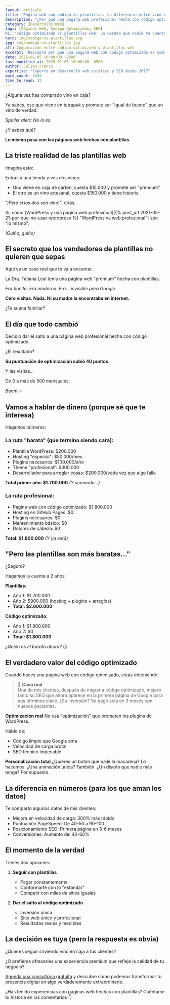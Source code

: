 ```yaml
---
layout: articulo
title: "Página web con código vs plantillas: La diferencia entre vino de caja y vino artesanal"
description: "¿Por qué una página web profesional hecha con código optimizado es una mejor inversión? Te muestro la diferencia en costos, resultados y beneficios a largo plazo."
category: [Desarrollo Web]
tags: [Páginas Web, Código Optimizado, SEO]
h1: "Código optimizado vs plantillas web: La verdad que nadie te cuenta"
hero: img/codigo-vs-plantillas.svg
jpg: img/codigo-vs-plantillas.jpg
alt: Comparación entre código optimizado y plantillas web
excerpt: 'Descubre por qué una página web con código optimizado es como un vino artesanal: más valor, mejores resultados y una inversión que se disfruta a largo plazo'
date: 2025-01-05 10:00:00 -0500
last_modified_at: 2025-01-05 10:00:00 -0500
author: Julian Franco
expertise: "Experto en desarrollo web estático y SEO desde 2017"
word_count: 1845
time_to_read: 12
---
```


¿Alguna vez has comprado vino en caja?

Ya sabes, ese que viene en tetrapak y promete ser "igual de bueno" que un vino de verdad.

*Spoiler alert: No lo es.*

¿Y sabes qué?

**Lo mismo pasa con las páginas web hechas con plantillas**.

## La triste realidad de las plantillas web

Imagina esto:

Entras a una tienda y ves dos vinos:

- Uno viene en caja de cartón, cuesta $15.000 y promete ser "premium"
- El otro es un vino artesanal, cuesta $150.000 y tiene historia

*"¡Pero si los dos son vino!"*, dirás.

Sí, como [WordPress y una página web profesional]({% post_url 2021-05-21-por-que-no-usar-wordpress %} "WordPress vs web profesional") son "lo mismo".

*(Guiño, guiño)*

## El secreto que los vendedores de plantillas no quieren que sepas

Aquí va un caso real que te va a encantar.

La Dra. Tatiana Leal tenía una página web "premium" hecha con plantillas.

*Era bonita.*
*Era moderna.*
*Era... invisible para Google.*

**Cero visitas. Nada. Ni su madre la encontraba en internet.**

¿Te suena familiar?

## El día que todo cambió

Decidió dar el salto a una página web profesional hecha con código optimizado.

¿El resultado?

**Su puntuación de optimización subió 40 puntos.**

Y las visitas...

De 0 a más de 500 mensuales.

*Boom* 💥

## Vamos a hablar de dinero (porque sé que te interesa)

Hagamos números:

### La ruta "barata" (que termina siendo cara):

- Plantilla WordPress: $200.000
- Hosting "especial": $50.000/mes
- Plugins necesarios: $100.000/año
- Theme "profesional": $300.000
- Desarrollador para arreglar cosas: $200.000/cada vez que algo falla

**Total primer año: $1.700.000**
*(Y sumando...)*

### La ruta profesional:

- Página web con código optimizado: $1.800.000
- Hosting en GitHub Pages: $0
- Plugins necesarios: $0
- Mantenimiento básico: $0
- Dolores de cabeza: $0

**Total: $1.800.000**
*(Y ya está)*

## "Pero las plantillas son más baratas..."

¿Seguro?

Hagamos la cuenta a 2 años:

**Plantillas:**
- Año 1: $1.700.000
- Año 2: $900.000 (hosting + plugins + arreglos)
- **Total: $2.600.000**

**Código optimizado:**
- Año 1: $1.800.000
- Año 2: $0
- **Total: $1.800.000**

*¿Quién es el barato ahora?* 😏

## El verdadero valor del código optimizado

Cuando haces una página web con código optimizado, estás obteniendo:

>🚀 **Caso real**  
>Una de mis clientes, después de migrar a código optimizado, mejoró tanto su SEO que ahora aparece en la primera página de Google para sus términos clave. ¿Su inversión? Se pagó sola en 3 meses con nuevos pacientes.

**Optimización real**
No esa "optimización" que prometen los plugins de WordPress.

Hablo de:
- Código limpio que Google ama
- Velocidad de carga brutal
- SEO técnico impecable

**Personalización total**
¿Quieres un botón que baile la macarena? Lo hacemos.
¿Una animación única? También.
¿Un diseño que nadie más tenga? Por supuesto.

## La diferencia en números (para los que aman los datos)

Te comparto algunos datos de mis clientes:

- Mejora en velocidad de carga: 300% más rápido
- Puntuación PageSpeed: De 40-50 a 90-100
- Posicionamiento SEO: Primera página en 3-6 meses
- Conversiones: Aumento del 40-60%

## El momento de la verdad

Tienes dos opciones:

1. **Seguir con plantillas**
   - Pagar constantemente
   - Conformarte con lo "estándar"
   - Competir con miles de sitios iguales

2. **Dar el salto al código optimizado**
   - Inversión única
   - Sitio web único y profesional
   - Resultados reales y medibles

## La decisión es tuya (pero la respuesta es obvia)

¿Quieres seguir sirviendo vino en caja a tus clientes?

¿O prefieres ofrecerles una experiencia premium que refleje la calidad de tu negocio?

[Agenda una consultoría gratuita](#) y descubre cómo podemos transformar tu presencia digital en algo verdaderamente extraordinario.

¿Has tenido experiencias con páginas web hechas con plantillas? Cuéntame tu historia en los comentarios 👇